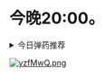 # 今晚20:00。

<details>
  <summary>今日弹药推荐</summary>
 
  *未经校验
  
  《昭和维新之歌》
  
  汨罗の渕に波騒ぎ

  巫山の云は乱れ飞ぶ

  混浊の世に我立てば

  义愤に燃えて血潮湧く

  権门上に骄れども

  国を忧ふる诚なし

  财阀富を夸れども

  社稷を念ふ心なし

  呜呼人栄え国亡ぶ

  盲ひたる民 世に踊る

  治乱兴亡梦に似て

  世は一局の碁なりけり

  昭和维新の春の空

  正义に结ぶ益良雄が

  胸里百万兵足りて
  
  散るや万朶の桜花

  古び死骸乗り越えて

  云飘摇の身は一つ

  国を忧ひて立つ时に

  大丈夫の歌なからめや

  天の怒りか地の声か

  そも只ならぬ响あり

  民 永劫の眠りより

  醒めよ日本の朝ぼらけ

  见よ九天の云は垂れ

  四海の浪は雄叫びて

  革新の机到りぬと

  吹くや日本の夕岚

  呜呼 うらぶれし天地の

  迷ひの道を人は行く

  栄华を夸る尘の世に

  谁が高楼の眺めぞや

  功名何か梦の迹

  消えざるものはただ诚

  人生意気に感じては

  成否を谁か论ふ

  やめよ离骚の一悲曲

  悲歌慷慨の日は去りぬ

  我等らの剣今こそは

  廓清の血に踊るかな！

  ————致令和废物阿蝗
 
</details>

[![yzfMwQ.png](https://s3.ax1x.com/2021/02/26/yzfMwQ.png)](https://imgtu.com/i/yzfMwQ)